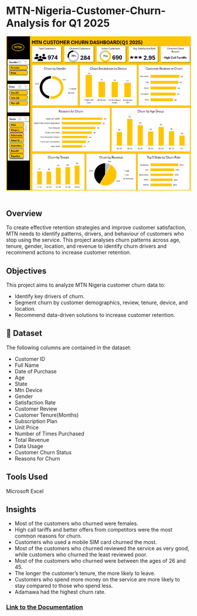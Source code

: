 # MTN-Nigeria-Customer-Churn-Analysis for Q1 2025

![Dashboard](https://github.com/Lulu-mary/MTN-Nigeria-Customer-Churn-Analysis/blob/main/MTN%20Dashboard.png)
![]()

## Overview
To create effective retention strategies and improve customer satisfaction, MTN needs to identify patterns, drivers, and behaviour of customers who stop using the service. This project analyses churn patterns across age, tenure, gender, location, and revenue to identify churn drivers and recommend actions to increase customer retention.

## Objectives
This project aims to analyze MTN Nigeria customer churn data to:
- Identify key drivers of churn.
- Segment churn by customer demographics, review, tenure, device, and location.
- Recommend data-driven solutions to increase customer retention.

## 📁 Dataset
The following columns are contained in the dataset:
- Customer ID
- Full Name
- Date of Purchase
- Age
- State
- Mtn Device
- Gender
- Satisfaction Rate
- Customer Review
- Customer Tenure(Months)
- Subscription Plan
- Unit Price
- Number of Times Purchased
- Total Revenue
- Data Usage
- Customer Churn Status
- Reasons for Churn

## Tools Used
Microsoft Excel

## Insights
- Most of the customers who churned were females.
- High call tariffs and better offers from competitors were the most common reasons for churn.
- Customers who used a mobile SIM card churned the most.
- Most of the customers who churned reviewed the service as very good, while customers who churned the least reviewed poor.
- Most of the customers who churned were between the ages of 26 and 45.
- The longer the customer’s tenure, the more likely to leave.
- Customers who spend more money on the service are more likely to stay compared to those who spend less.
- Adamawa had the highest churn rate.

### [Link to the Documentation](https://medium.com/@oluchiobasi/mtn-nigeria-customer-churn-analysis-730617139d9c)

